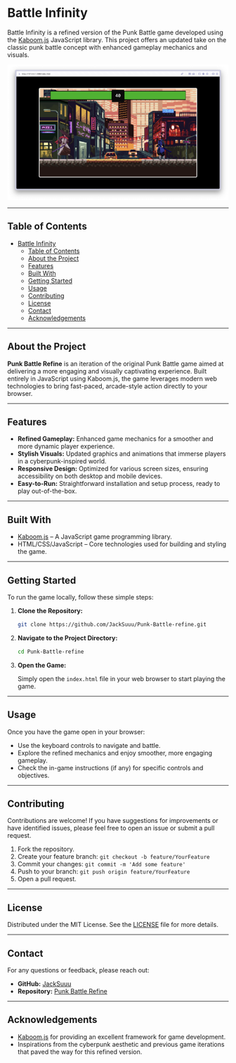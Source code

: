 # Battle Infinity

Battle Infinity is a refined version of the Punk Battle game developed using the [Kaboom.js](https://kaboomjs.com/) JavaScript library. This project offers an updated take on the classic punk battle concept with enhanced gameplay mechanics and visuals.

![Game Demo](game_demo.png)

---

## Table of Contents

- [Battle Infinity](#battle-infinity)
  - [Table of Contents](#table-of-contents)
  - [About the Project](#about-the-project)
  - [Features](#features)
  - [Built With](#built-with)
  - [Getting Started](#getting-started)
  - [Usage](#usage)
  - [Contributing](#contributing)
  - [License](#license)
  - [Contact](#contact)
  - [Acknowledgements](#acknowledgements)

---

## About the Project

**Punk Battle Refine** is an iteration of the original Punk Battle game aimed at delivering a more engaging and visually captivating experience. Built entirely in JavaScript using Kaboom.js, the game leverages modern web technologies to bring fast-paced, arcade-style action directly to your browser.

---

## Features

- **Refined Gameplay:** Enhanced game mechanics for a smoother and more dynamic player experience.
- **Stylish Visuals:** Updated graphics and animations that immerse players in a cyberpunk-inspired world.
- **Responsive Design:** Optimized for various screen sizes, ensuring accessibility on both desktop and mobile devices.
- **Easy-to-Run:** Straightforward installation and setup process, ready to play out-of-the-box.

---

## Built With

- [Kaboom.js](https://kaboomjs.com/) – A JavaScript game programming library.
- HTML/CSS/JavaScript – Core technologies used for building and styling the game.

---

## Getting Started

To run the game locally, follow these simple steps:

1. **Clone the Repository:**

   ```bash
   git clone https://github.com/JackSuuu/Punk-Battle-refine.git
   ```

2. **Navigate to the Project Directory:**

   ```bash
   cd Punk-Battle-refine
   ```

3. **Open the Game:**

   Simply open the `index.html` file in your web browser to start playing the game.

---

## Usage

Once you have the game open in your browser:

- Use the keyboard controls to navigate and battle.
- Explore the refined mechanics and enjoy smoother, more engaging gameplay.
- Check the in-game instructions (if any) for specific controls and objectives.

---

## Contributing

Contributions are welcome! If you have suggestions for improvements or have identified issues, please feel free to open an issue or submit a pull request.

1. Fork the repository.
2. Create your feature branch: `git checkout -b feature/YourFeature`
3. Commit your changes: `git commit -m 'Add some feature'`
4. Push to your branch: `git push origin feature/YourFeature`
5. Open a pull request.

---

## License

Distributed under the MIT License. See the [LICENSE](LICENSE) file for more details.

---

## Contact

For any questions or feedback, please reach out:

- **GitHub:** [JackSuuu](https://github.com/JackSuuu)
- **Repository:** [Punk Battle Refine](https://github.com/JackSuuu/Punk-Battle-refine)

---

## Acknowledgements

- [Kaboom.js](https://kaboomjs.com/) for providing an excellent framework for game development.
- Inspirations from the cyberpunk aesthetic and previous game iterations that paved the way for this refined version.